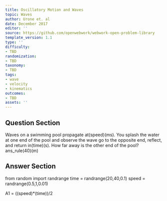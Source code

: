 ```yaml
---
title: Oscillatory Motion and Waves
topic: Waves
author: Urone et. al
date: December 2017
editor: ''
source: https://github.com/openwebwork/webwork-open-problem-library
template_version: 1.1
type: ''
difficulty:
- TBD
randomization:
- TBD
taxonomy:
- TBD
tags:
- wave
- velocity
- kinematics
outcomes:
- TBD
assets: ''
---
```


## Question Section 

Waves on a swimming pool propagate at(speed)(ms). You splash the water at one end of the pool and observe the wave go to the opposite end, reflect, and return in(time)(s). How far away is the other end of the pool?
ans_rule(40)(m)



## Answer Section

from random import randrange
time = randrange(20,40,0.1)
speed = randrange(0.5,1,0.01)

A1 = ((speed)*(time))/2